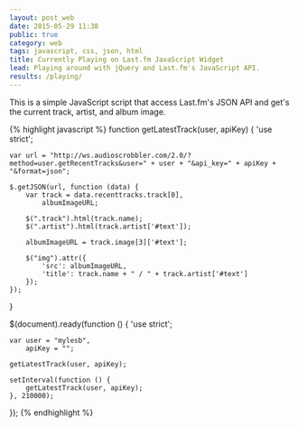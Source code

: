```yaml
---
layout: post_web
date: 2015-05-29 11:38
public: true
category: web
tags: javascript, css, json, html
title: Currently Playing on Last.fm JavaScript Widget
lead: Playing around with jQuery and Last.fm's JavaScript API.
results: /playing/
---
```


This is a simple JavaScript script that access Last.fm's JSON API and get's the current track, artist, and album image.

{% highlight javascript %}
function getLatestTrack(user, apiKey) {
    'use strict';

    var url = "http://ws.audioscrobbler.com/2.0/?method=user.getRecentTracks&user=" + user + "&api_key=" + apiKey + "&format=json";

    $.getJSON(url, function (data) {
        var track = data.recenttracks.track[0],
            albumImageURL;

        $(".track").html(track.name);
        $(".artist").html(track.artist['#text']);

        albumImageURL = track.image[3]['#text'];

        $("img").attr({
            'src': albumImageURL,
            'title': track.name + " / " + track.artist['#text']
        });
    });
}

$(document).ready(function () {
    'use strict';

    var user = "mylesb",
        apiKey = "";

    getLatestTrack(user, apiKey);

    setInterval(function () {
        getLatestTrack(user, apiKey);
    }, 210000);
});
{% endhighlight %}
